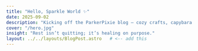 ```yaml
---
title: "Hello, Sparkle World ✨"
date: 2025-09-02
description: "Kicking off the ParkerPixie blog — cozy crafts, capybara lore, gaming, and glittery life updates."
cover: "/hero.jpg"
insight: "Rest isn’t quitting; it’s healing on purpose."
layout: ../../layouts/BlogPost.astro   # <-- add this
---
```


